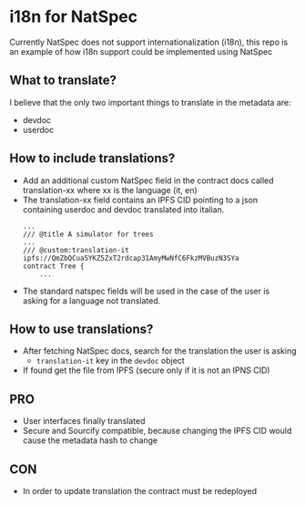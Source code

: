 # i18n for NatSpec

Currently NatSpec does not support internationalization (i18n), this repo is an example of how i18n support could be implemented using NatSpec

## What to translate?
I believe that the only two important things to translate in the metadata are:
* devdoc
* userdoc

## How to include translations?
* Add an additional custom NatSpec field in the contract docs called translation-xx where xx is the language (it, en)
* The translation-xx field contains an IPFS CID pointing to a json containing userdoc and devdoc translated into italian.
    ```
    ...
    /// @title A simulator for trees
    ...
    /// @custom:translation-it ipfs://QmZbQCua5YKZ5ZxT2rdcap31AmyMwNfC6FkzMVBuzN3SYa
    contract Tree {
        ...
    ```
* The standard natspec fields will be used in the case of the user is asking for a language not translated.

## How to use translations?
* After fetching NatSpec docs, search for the translation the user is asking
    * `translation-it` key in the `devdoc` object
* If found get the file from IPFS (secure only if it is not an IPNS CID)

## PRO
* User interfaces finally translated
* Secure and Sourcify compatible, because changing the IPFS CID would cause the metadata hash to change

## CON
* In order to update translation the contract must be redeployed